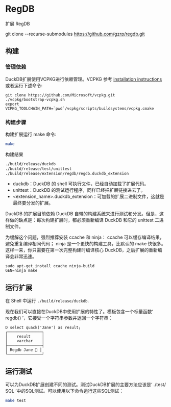 # RegDB

扩展 RegDB

git clone --recurse-submodules https://github.com/gzrp/regdb.git

## 构建

### 管理依赖

DuckDB扩展使用VCPKG进行依赖管理。VCPKG 参考 [installation instructions](https://vcpkg.io/en/getting-started) 或者运行下述命令:

```shell
git clone https://github.com/Microsoft/vcpkg.git
./vcpkg/bootstrap-vcpkg.sh
export VCPKG_TOOLCHAIN_PATH=`pwd`/vcpkg/scripts/buildsystems/vcpkg.cmake
```

### 构建步骤

构建扩展运行 make 命令:
```sh
make
```

构建结果
```sh
./build/release/duckdb
./build/release/test/unittest
./build/release/extension/regdb/regdb.duckdb_extension
```

- duckdb：DuckDB 的 shell 可执行文件，已经自动加载了扩展代码。
- unittest：DuckDB 的测试运行程序，同样已经把扩展链接进去了。
- <extension_name>.duckdb_extension：可加载的扩展二进制文件，这就是最终要分发的扩展。

DuckDB 的扩展目前依赖 DuckDB 自带的构建系统来进行测试和分发。但是，这样做的缺点是：每次构建扩展时，都必须重新编译 DuckDB 和它的 unittest 二进制文件。

为缓解这个问题，强烈推荐安装 ccache 和 ninja： ccache 可以缓存编译结果，避免重复编译相同代码；
ninja 是一个更快的构建工具，比默认的 make 快很多。 这样一来，你只需要在第一次完整构建时编译核心 DuckDB，之后扩展的重新编译会非常迅速。

```
sudo apt-get install ccache ninja-build
GEN=ninja make
```

## 运行扩展

在 Shell 中运行 `./build/release/duckdb`.

现在我们可以直接在DuckDB中使用扩展的特性了。模板包含一个标量函数‘ regdb() ’，它接受一个字符串参数并返回一个字符串：

```
D select quack('Jane') as result;
┌───────────────┐
│    result     │
│    varchar    │
├───────────────┤
│ Regdb Jane 🐥 │
└───────────────┘
```

## 运行测试

可以为DuckDB扩展创建不同的测试。测试DuckDB扩展的主要方法应该是‘ ./test/ SQL ’中的SQL测试。可以使用以下命令运行这些SQL测试：

```sh
make test
```
